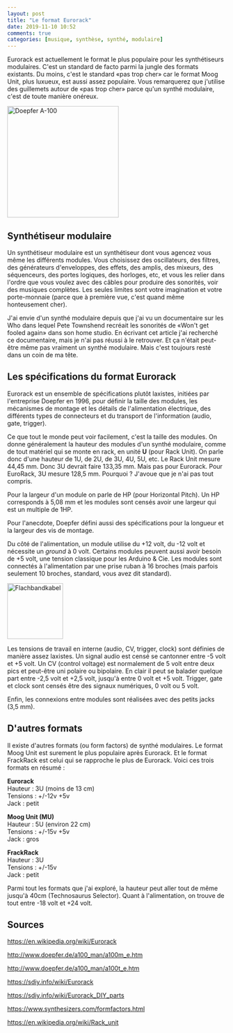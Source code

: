 ```yaml
---
layout: post
title: "Le format Eurorack"
date: 2019-11-10 10:52
comments: true
categories: [musique, synthèse, synthé, modulaire]
---
```


Eurorack est actuellement le format le plus populaire pour les synthétiseurs
modulaires.  C'est un standard de facto parmi la jungle des formats existants.
Du moins, c'est le standard «pas trop cher» car le format Moog Unit, plus
luxueux, est aussi assez populaire. Vous remarquerez que j'utilise des
guillemets autour de «pas trop cher» parce qu'un synthé modulaire, c'est de
toute manière onéreux.

<a title="Nina Richards (who can be contacted via ZoeB). [CC BY 3.0 (https://creativecommons.org/licenses/by/3.0)], via Wikimedia Commons" href="https://commons.wikimedia.org/wiki/File:Doepfer_A-100.jpg"><img width="256" alt="Doepfer A-100" src="https://upload.wikimedia.org/wikipedia/commons/thumb/6/66/Doepfer_A-100.jpg/256px-Doepfer_A-100.jpg"></a>

<!-- more -->

## Synthétiseur modulaire

Un synthétiseur modulaire est un synthétiseur dont vous agencez vous même les
différents modules. Vous choisissez des oscillateurs, des filtres, des
générateurs d'enveloppes, des effets, des amplis, des mixeurs, des séquenceurs,
des portes logiques, des horloges, etc, et vous les relier dans l'ordre que
vous voulez avec des câbles pour produire des sonorités, voir des musiques
complètes.  Les seules limites sont votre imagination et votre porte-monnaie
(parce que à première vue, c'est quand même honteusement cher).

J'ai envie d'un synthé modulaire depuis que j'ai vu un documentaire sur les Who
dans lequel Pete Townshend recréait les sonorités de «Won't get fooled again»
dans son home studio. En écrivant cet article j'ai recherché ce documentaire,
mais je n'ai pas réussi à le retrouver. Et ça n'était peut-être même pas
vraiment un synthé modulaire. Mais c'est toujours resté dans un coin de ma
tête.

## Les spécifications du format Eurorack

Eurorack est un ensemble de spécifications plutôt laxistes, initiées par
l'entreprise Doepfer en 1996, pour définir la taille des modules, les
mécanismes de montage et les détails de l'alimentation électrique, des différents types de
connecteurs et du transport de l'information (audio, gate, trigger).

Ce que tout le monde peut voir facilement, c'est la taille des modules. On
donne généralement la hauteur des modules d'un synthé modulaire, comme de tout
matériel qui se monte en rack, en unité **U** (pour Rack Unit). On parle donc
d'une hauteur de 1U, de 2U, de 3U, 4U, 5U, etc. Le Rack Unit mesure 44,45 mm.
Donc 3U devrait faire 133,35 mm. Mais pas pour Eurorack. Pour EuroRack, 3U
mesure 128,5 mm. Pourquoi ? J'avoue que je n'ai pas tout compris.

Pour la largeur d'un module on parle de HP (pour Horizontal Pitch). Un HP
corresponds à 5,08 mm et les modules sont censés avoir une largeur qui est un
multiple de 1HP.

Pour l'anecdote, Doepfer défini aussi des spécifications pour la longueur et la
largeur des vis de montage.

Du côté de l'alimentation, un module utilise du +12 volt, du -12 volt et
nécessite un *ground* à 0 volt. Certains modules peuvent aussi avoir besoin de
+5 volt, une tension classique pour les Arduino & Cie. Les modules sont
connectés à l'alimentation par une prise ruban à 16 broches (mais parfois seulement
10 broches, standard, vous avez dit standard).

<a title="Heron 21:16, 22 Nov 2004 (UTC) [CC BY-SA 3.0 (http://creativecommons.org/licenses/by-sa/3.0/)], via Wikimedia Commons" href="https://commons.wikimedia.org/wiki/File:Flachbandkabel.jpg"><img width="128" alt="Flachbandkabel" src="https://upload.wikimedia.org/wikipedia/commons/6/65/Flachbandkabel.jpg"></a>

Les tensions de travail en interne (audio, CV, trigger, clock) sont définies de
manière assez laxistes. Un signal audio est censé se cantonner entre -5 volt et
+5 volt.  Un CV (control voltage) est normalement de 5 volt entre deux pics et
peut-être uni polaire ou bipolaire. En clair il peut se balader quelque part
entre -2,5 volt et +2,5 volt, jusqu'à entre 0 volt et +5 volt.
Trigger, gate et clock sont censés être des signaux numériques, 0 volt ou 5 volt.

Enfin, les connexions entre modules sont réalisées avec des petits jacks (3,5 mm).

## D'autres formats

Il existe d'autres formats (ou form factors) de synthé modulaires. Le format
Moog Unit est surement le plus populaire après Eurorack. Et le format FrackRack
est celui qui se rapproche le plus de Eurorack. Voici ces trois formats en résumé :

**Eurorack**    
Hauteur : 3U (moins de 13 cm)    
Tensions : +/-12v +5v    
Jack : petit    

**Moog Unit (MU)**    
Hauteur : 5U (environ 22 cm)    
Tensions : +/-15v +5v    
Jack : gros    

**FrackRack**    
Hauteur : 3U    
Tensions : +/-15v    
Jack : petit

Parmi tout les formats que j'ai exploré, la hauteur peut aller tout de même
jusqu'à 40cm (Technosaurus Selector).  Quant à l'alimentation, on trouve de
tout entre -18 volt et +24 volt.

## Sources

https://en.wikipedia.org/wiki/Eurorack

http://www.doepfer.de/a100_man/a100m_e.htm

http://www.doepfer.de/a100_man/a100t_e.htm

https://sdiy.info/wiki/Eurorack

https://sdiy.info/wiki/Eurorack_DIY_parts

https://www.synthesizers.com/formfactors.html

https://en.wikipedia.org/wiki/Rack_unit
